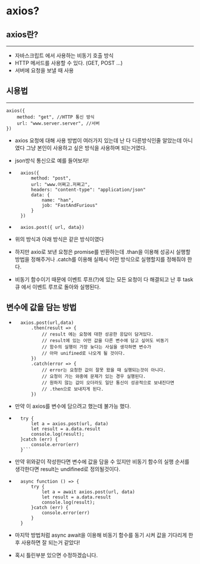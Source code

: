 # axios?

## axios란?

---

* 자바스크립트 에서 사용하는 비동기 호출 방식
* HTTP 메서드를 사용할 수 있다. (GET, POST ...)
* 서버에 요청을 보낼 때 사용

## 시용법
---
```
axios({
    method: "get", //HTTP 통신 방식
    url: "www.server.server", //서버
})
```   

* axios 요청에 대해 사용 방법이 여러가지 있는데 난 다 다른방식인줄 알았는데 아니였다 그냥 본인이 사용하고 싶은 방식을 사용하며 되는거였다.
* json방식 통신으로 예를 들어보자!
* ```
    axios({
        method: "post",
        url: "www.어쩌고.저쩌고",
        headers: "content-type": "application/json"
        data: {
            name: "han",
            job: "FastAndFurious"
        }
    }) 
    ```
* ```
    axios.post({ url, data}) 
    ```

* 위의 방식과 아래 방식은 같은 방식이였다
* 하지만 axio로 보낸 요청은 promise를 반환하는데 .than을 이용해 성공시 실행할 방법을 정해주거나 .catch를 이용해 실패시 어떤 방식으로 실행할지를 정해줘야 한다.
* 비동기 함수이기 때문에 이벤트 루프(?)에 있는 모든 요청이 다 해결되고 난 후 task큐 에서 이벤트 루프로 돌아와 실행된다.

## 변수에 값을 담는 방법

* ```
    axios.post(url,data)
        .then(result => {
            // result 에는 요청에 대한 성공한 응답이 담겨있다.
            // result에 있는 어떤 값을 다른 변수에 담고 싶어도 비동기 
            // 함수의 실행이 가장 늦다는 사실을 생각하면 변수가 
            // 아마 unifined로 나오게 될 것이다.
        })
        .catch(error => {
            // error는 요청한 값이 잘못 왔을 때 실행되는것이 아니다.
            // 요청이 가는 와중에 문제가 있는 경우 실행된다.
            // 원하지 않는 값이 오더라도 일단 통신이 성공적으로 보내진다면 
            // .then으로 보내지게 된다.
        })
* 만약 이 axios를 변수에 담으려고 했는데 불가능 했다.
* ```
    try {
        let a = axios.post(url, data)
        let result = a.data.result
        console.log(result);
    }catch (err) {
        console.error(err)
    }```
* 만약 위와같이 작성한다면 변수에 값을 담을 수 있지만 비동기 함수의 실행 순서를 생각한다면 result는 undifined로 정의될것이다.
* ```
    async function () => {
        try {
            let a = await axios.post(url, data)
            let result = a.data.result
            console.log(result);
        }catch (err) {
            console.error(err)
        }
    }
* 마지막 방법처럼 async await을 이용해 비동기 함수를 동기 시켜 값을 기다리게 한 후 사용하면 잘 되는거 같았다!

* 혹시 틀린부분 있으면 수정하겠습니다.